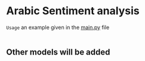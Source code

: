 # Arabic Sentiment analysis
```Usage``` an example given in the [main.py](main.py) file
<br>
<br>
## Other models will be added